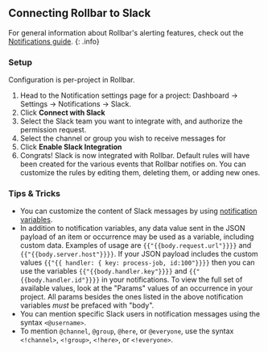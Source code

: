 ## Connecting Rollbar to Slack

For general information about Rollbar's alerting features, check out the [Notifications guide](../notifications/). 
{: .info}

### Setup

Configuration is per-project in Rollbar.

1.  Head to the Notification settings page for a project: Dashboard ->
    Settings -> Notifications -> Slack.
2.  Click **Connect with Slack**
3.  Select the Slack team you want to integrate with, and authorize the
    permission request.
4.  Select the channel or group you wish to receive messages for
5.  Click **Enable Slack Integration**
6.  Congrats! Slack is now integrated with Rollbar. Default rules will
    have been created for the various events that Rollbar notifies on.
    You can customize the rules by editing them, deleting them, or
    adding new ones.

### Tips & Tricks

* You can customize the content of Slack messages by using [notification variables](/docs/notification-variables/).
* In addition to notification variables, any data value sent in the JSON payload of an item or occurrence may be used as a variable, including custom data. Examples of usage are `{{"{{body.request.url"}}}}` and `{{"{{body.server.host"}}}}`. If your JSON payload includes the custom values `{{"{{ handler: { key: process-job, id:100"}}}}` then you can use the variables `{{"{{body.handler.key"}}}}` and `{{"{{body.handler.id"}}}}` in your notifications. To view the full set of available values, look at the "Params" values of an occurrence in your project. All params besides the ones listed in the above notification variables *must* be prefaced with "body".
* You can mention specific Slack users in notification messages using the syntax `<@username>`.
* To mention `@channel`, `@group`, `@here`, or `@everyone`, use the syntax `<!channel>`, `<!group>`, `<!here>`, or `<!everyone>`.
